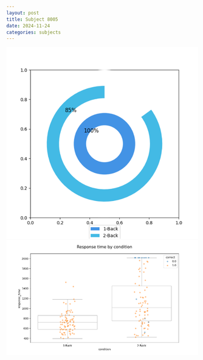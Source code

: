```yaml
---
layout: post
title: Subject 8005
date: 2024-11-24
categories: subjects
---
```


![](data/8005/run-9/8005_accuracy_by_condition.png)
![](data/8005/run-9/8005_response_time_by_condition.png)
